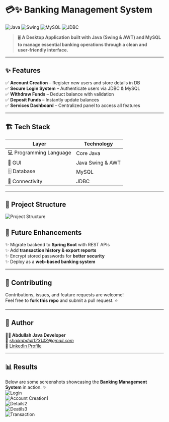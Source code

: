 # 💳✨ Banking Management System

![Java](https://img.shields.io/badge/Java-ED8B00?style=for-the-badge&logo=java&logoColor=white)
![Swing](https://img.shields.io/badge/Java%20Swing-AWT-blue?style=for-the-badge)
![MySQL](https://img.shields.io/badge/MySQL-005C84?style=for-the-badge&logo=mysql&logoColor=white)
![JDBC](https://img.shields.io/badge/JDBC-Connector-lightgrey?style=for-the-badge)

> 🖥️ **A Desktop Application built with Java (Swing & AWT) and MySQL to manage essential banking operations through a clean and user‑friendly interface.**

---

## ✨ Features
✅ **Account Creation** – Register new users and store details in DB  
✅ **Secure Login System** – Authenticate users via JDBC & MySQL  
✅ **Withdraw Funds** – Deduct balance with validation  
✅ **Deposit Funds** – Instantly update balances  
✅ **Services Dashboard** – Centralized panel to access all features  

---

## 🏗 Tech Stack

| Layer | Technology |
|-------|------------|
| 💻 Programming Language | Core Java |
| 🎨 GUI | Java Swing & AWT |
| 🗄 Database | MySQL |
| 🔗 Connectivity | JDBC |

---

## 📂 Project Structure
![Project Structure](assets/project-structure.png)

## 🔮 Future Enhancements
✨ Migrate backend to **Spring Boot** with REST APIs  
✨ Add **transaction history & export reports**  
✨ Encrypt stored passwords for **better security**  
✨ Deploy as a **web-based banking system**

---

## 🤝 Contributing
Contributions, issues, and feature requests are welcome!  
Feel free to **fork this repo** and submit a pull request. ⭐

---

## 👤 Author
**👨‍💻 Abdullah Java Developer**  
📧 *shaikabdull123143@gmail.com*  
🔗 [LinkedIn Profile](www.linkedin.com/in/shaik-abdulla-71340934a)

---

## 📊 Results

Below are some screenshots showcasing the **Banking Management System** in action. ✨<br>
![Login](assets/project-structure.png)<br>
![Account Creation1](assets/project-structure.png)<br>
![Details2](assets/project-structure.png)<br>
![Deatils3](assets/project-structure.png)<br>
![Transaction](assets/project-structure.png)<br>

